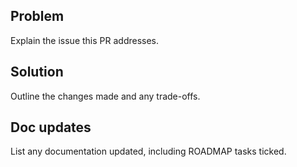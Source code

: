 ## Problem

Explain the issue this PR addresses.

## Solution

Outline the changes made and any trade-offs.

## Doc updates

List any documentation updated, including ROADMAP tasks ticked.
